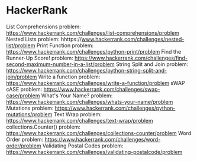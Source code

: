 # HackerRank

List Comprehensions 
problem: https://www.hackerrank.com/challenges/list-comprehensions/problem
Nested Lists 
problem: hhttps://www.hackerrank.com/challenges/nested-list/problem
Print Function 
problem: https://www.hackerrank.com/challenges/python-print/problem
Find the Runner-Up Score! 
problem: https://www.hackerrank.com/challenges/find-second-maximum-number-in-a-list/problem
String Split and Join 
problem: https://www.hackerrank.com/challenges/python-string-split-and-join/problem
Write a function 
problem: https://www.hackerrank.com/challenges/write-a-function/problem
sWAP cASE 
problem: https://www.hackerrank.com/challenges/swap-case/problem
What's Your Name? 
problem: https://www.hackerrank.com/challenges/whats-your-name/problem
Mutations 
problem: https://www.hackerrank.com/challenges/python-mutations/problem
Text Wrap 
problem: https://www.hackerrank.com/challenges/text-wrap/problem
collections.Counter() 
problem: https://www.hackerrank.com/challenges/collections-counter/problem
Word Order 
problem: https://www.hackerrank.com/challenges/word-order/problem
Validating Postal Codes 
problem: https://www.hackerrank.com/challenges/validating-postalcode/problem
